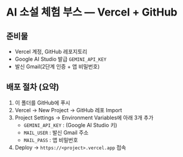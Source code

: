 # AI 소설 체험 부스 — Vercel + GitHub

## 준비물
- Vercel 계정, GitHub 레포지토리
- Google AI Studio 발급 `GEMINI_API_KEY`
- 발신 Gmail(2단계 인증 + 앱 비밀번호)

## 배포 절차 (요약)
1) 이 폴더를 GitHub에 푸시
2) Vercel → New Project → GitHub 레포 Import
3) Project Settings → Environment Variables에 아래 3개 추가
   - `GEMINI_API_KEY` : (Google AI Studio 키)
   - `MAIL_USER` : 발신 Gmail 주소
   - `MAIL_PASS` : 앱 비밀번호
4) Deploy → `https://<project>.vercel.app` 접속

